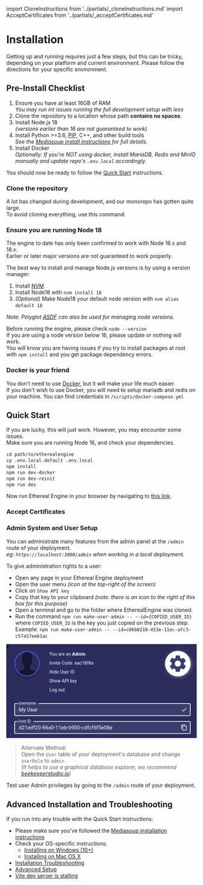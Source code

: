 import CloneInstructions from '../partials/_cloneInstructions.md'
import AcceptCertificates from '../partials/_acceptCertificates.md'

# Installation

Getting up and running requires just a few steps, but this can be tricky, depending on your platform and current environment.
Please follow the directions for your specific environment.

## Pre-Install Checklist
1. Ensure you have at least 16GB of RAM  
  _You may run int issues running the full development setup with less_
2. Clone the repository to a location whose path **contains no spaces**.
3. Install Node.js 18  
  _(versions earlier than 16 are not guaranteed to work)_
4. Install Python >=3.6, [PIP](https://pypi.org/project/pip/), C++, and other build tools  
  _See the [Mediasoup install instructions](https://mediasoup.org/documentation/v3/mediasoup/installation/) for full details._
5. Install Docker  
  _Optionally: If you're NOT using docker, install MariaDB, Redis and MinIO manually and update repo's `.env.local` accordingly._

You should now be ready to follow the [Quick Start](#quick-start) instructions.

### Clone the repository
A lot has changed during development, and our monorepo has gotten quite large.  
To avoid cloning everything, use this command:

<CloneInstructions />

### Ensure you are running Node 18
The engine to date has only been confirmed to work with Node 16.x and 18.x.  
Earlier or later major versions are not guaranteed to work properly.

The best way to install and manage Node.js versions is by using a version manager:
1. Install [NVM](https://github.com/nvm-sh/nvm)
2. Install Node18 with `nvm install 18`
3. _(Optional)_ Make Node18 your default node version with `nvm alias default 18`

_Note: Polyglot [ASDF](https://github.com/asdf-vm/asdf) can also be used for managing node versions._

Before running the engine, please check `node --version`  
If you are using a node version below 16, please update or nothing will work.   
You will know you are having issues if you try to install packages at root with `npm install` and you get package dependency errors.

### Docker is your friend
You don't need to use [Docker](https://docs.docker.com/), but it will make your life much easier.  
If you don't wish to use Docker, you will need to setup mariadb and redis on your machine. You can find credentials in `/scripts/docker-compose.yml`

## Quick Start
If you are lucky, this will just work. However, you may encounter some issues.  
Make sure you are running Node 16, and check your dependencies.
```
cd path/to/etherealengine
cp .env.local.default .env.local
npm install
npm run dev-docker
npm run dev-reinit
npm run dev
```
Now run Ethereal Engine in your browser by navigating to [this link](https://localhost:3000/location/default).  

### Accept Certificates
<AcceptCertificates />

### Admin System and User Setup
You can administrate many features from the admin panel at the `/admin` route of your deployment.  
_eg: `https://localhost:3000/admin` when working in a local deployment._

To give administration rights to a user:
- Open any page in your Ethereal Engine deployment
- Open the user menu _(icon at the top-right of the screen)_
- Click on `Show API key`
- Copy that key to your clipboard _(note: there is an icon to the right of this box for this purpose)_
- Open a terminal and go to the folder where EtherealEngine was cloned.
- Run the command `npm run make-user-admin -- --id={COPIED_USER_ID}` where `COPIED_USER_ID` is the key you just copied on the previous step.  
  Example: `npm run make-user-admin -- --id=c06b0210-453e-11ec-afc3-c57a57eeb1ac`

![image](./images/userid.png)

> Alternate Method:  
> Open the `User` table of your deployment's database and change `userRole` to `admin`  
_(It helps to use a graphical database explorer, we recommend [beekeeperstudio.io](https://beekeeperstudio.io/))_

Test user Admin privileges by going to the `/admin` route of your deployment.


## Advanced Installation and Troubleshooting
If you run into any trouble with the Quick Start instructions:
- Please make sure you've followed the 
  [Mediasoup installation instructions](https://mediasoup.org/documentation/v3/mediasoup/installation/)
- Check your OS-specific instructions:
  - [Installing on Windows (10+)](./02_windows.md)
  - [Installing on Mac OS X](./01_macOSX.md)
- [Installation Troubleshooting](./06_troubleshooting.md)
- [Advanced Setup](./04_advancedSetup.md)
- [Vite dev server is stalling](https://vitejs.dev/guide/troubleshooting.html#dev-server)

